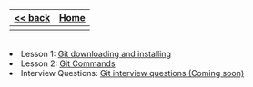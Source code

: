 
<style> 
 .markdown-body table {
   margin-bottom: -40px;
 }
 
 .markdown-body tbody {
    border-top: 2px solid #FFFFFF;
    border-bottom: 2px solid #FFFFFF;
    background-color: #FFFFFF;
}
 
.markdown-body td {
    border-right: 1px solid #FFFFFF;
    border-bottom: 1px solid #FFFFFF;
    padding: 5px;
}
</style>

| [<< back](../)                  | [Home](https://daniel-jb.github.io/CoderDojo)      |
| -------------                   | -----:                                             |
|              |       |

<br />
<li>Lesson 1: <a href="https://daniel-jb.github.io/CoderDojo/Git/Lesson_1-Downloading-And-Installing/">Git downloading and installing</a></li>
<li>Lesson 2: <a href="https://daniel-jb.github.io/CoderDojo/Git/Lesson_2-Git-Commands/">Git Commands</a></li>
<li>Interview Questions: <a href="https://daniel-jb.github.io/CoderDojo/Git/Lesson-Git-Interview-Questions/">Git interview questions (Coming soon)</a></li>

